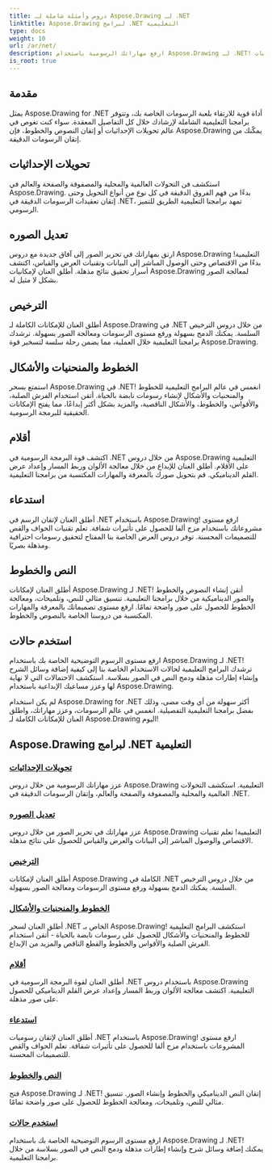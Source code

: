 ```yaml
---
title: دروس وأمثلة شاملة لـ Aspose.Drawing لـ .NET
linktitle: Aspose.Drawing لبرامج .NET التعليمية
type: docs
weight: 10
url: /ar/net/
description: ارفع مهاراتك الرسومية باستخدام Aspose.Drawing لـ .NET! بدءًا من تحويلات الإحداثيات الدقيقة إلى النصوص والخطوط الديناميكية، تفتح برامجنا التعليمية الإمكانات الكاملة للرسومات.
is_root: true
---
```


## مقدمة

يمثل Aspose.Drawing for .NET أداة قوية للارتقاء بلعبة الرسومات الخاصة بك، وتتوفر برامجنا التعليمية الشاملة لإرشادك خلال كل التفاصيل المعقدة. سواء كنت تغوص في عالم تحويلات الإحداثيات أو إتقان النصوص والخطوط، فإن Aspose.Drawing يمكّنك من إتقان الرسومات الدقيقة.

## تحويلات الإحداثيات
استكشف فن التحولات العالمية والمحلية والمصفوفة والصفحة والعالم في Aspose.Drawing. بدءًا من فهم الفروق الدقيقة في كل نوع من أنواع التحويل وحتى إتقان تعقيدات الرسومات الدقيقة في .NET، تمهد برامجنا التعليمية الطريق للتميز الرسومي.

## تعديل الصوره
ارتق بمهاراتك في تحرير الصور إلى آفاق جديدة مع دروس Aspose.Drawing التعليمية! بدءًا من الاقتصاص وحتى الوصول المباشر إلى البيانات وتقنيات العرض والقياس، اكتشف أسرار تحقيق نتائج مذهلة. أطلق العنان لإمكانيات Aspose.Drawing لمعالجة الصور بشكل لا مثيل له.

## الترخيص
أطلق العنان للإمكانات الكاملة لـ Aspose.Drawing في .NET من خلال دروس الترخيص السلسة. يمكنك الدمج بسهولة ورفع مستوى الرسومات ومعالجة الصور بسهولة. ترشدك برامجنا التعليمية خلال العملية، مما يضمن رحلة سلسة لتسخير قوة Aspose.Drawing.

## الخطوط والمنحنيات والأشكال
استمتع بسحر Aspose.Drawing في .NET! انغمس في عالم البرامج التعليمية للخطوط والمنحنيات والأشكال لإنشاء رسومات نابضة بالحياة. أتقن استخدام الفرش الصلبة، والأقواس، والخطوط، والأشكال الناقصية، والمزيد بشكل أكثر إبداعًا، مما يفتح الإمكانات الحقيقية للبرمجة الرسومية.

## أقلام
اكتشف قوة البرمجة الرسومية في .NET من خلال دروس Aspose.Drawing التعليمية على الأقلام. أطلق العنان للإبداع من خلال معالجة الألوان وربط المسار وإعداد عرض القلم الديناميكي. قم بتحويل صورك بالمعرفة والمهارات المكتسبة من برامجنا التعليمية.

## استدعاء
أطلق العنان لإتقان الرسم في .NET باستخدام Aspose.Drawing! ارفع مستوى مشروعاتك باستخدام مزج ألفا للحصول على تأثيرات شفافة. تعلم تقنيات الحواف والقص للتصميمات المحسنة. توفر دروس العرض الخاصة بنا المفتاح لتحقيق رسومات احترافية ومذهلة بصريًا.

## النص والخطوط
أطلق العنان لإمكانات Aspose.Drawing لـ .NET! أتقن إنشاء النصوص والخطوط والصور الديناميكية من خلال برامجنا التعليمية. تنسيق مثالي للنص، وتلميحات، ومعالجة الخطوط للحصول على صور واضحة تمامًا. ارفع مستوى تصميماتك بالمعرفة والمهارات المكتسبة من دروسنا الخاصة بالنصوص والخطوط.

## استخدم حالات
ارفع مستوى الرسوم التوضيحية الخاصة بك باستخدام Aspose.Drawing لـ .NET! ترشدك البرامج التعليمية لحالات الاستخدام الخاصة بنا إلى كيفية إضافة وسائل الشرح وإنشاء إطارات مذهلة ودمج النص في الصور بسلاسة. استكشف الاحتمالات التي لا نهاية لها وعزز مساعيك الإبداعية باستخدام Aspose.Drawing.

لم يكن استخدام Aspose.Drawing for .NET أكثر سهولة من أي وقت مضى، وذلك بفضل برامجنا التعليمية التفصيلية. انغمس في عالم الرسومات، وعزز مهاراتك، واطلق العنان للإمكانات الكاملة لـ Aspose.Drawing اليوم!

## Aspose.Drawing لبرامج .NET التعليمية
### [تحويلات الإحداثيات](./coordinate-transformations/)
عزز مهاراتك الرسومية من خلال دروس Aspose.Drawing التعليمية. استكشف التحولات العالمية والمحلية والمصفوفة والصفحة والعالم، وإتقان الرسومات الدقيقة في .NET.
### [تعديل الصوره](./image-editing/)
عزز مهاراتك في تحرير الصور من خلال دروس Aspose.Drawing التعليمية! تعلم تقنيات الاقتصاص والوصول المباشر إلى البيانات والعرض والقياس للحصول على نتائج مذهلة.
### [الترخيص](./licensing/)
أطلق العنان لإمكانات Aspose.Drawing الكاملة في .NET من خلال دروس الترخيص السلسة. يمكنك الدمج بسهولة ورفع مستوى الرسومات ومعالجة الصور بسهولة.
### [الخطوط والمنحنيات والأشكال](./lines-curves-and-shapes/)
أطلق العنان لسحر .NET الخاص بـ Aspose.Drawing! استكشف البرامج التعليمية للخطوط والمنحنيات والأشكال للحصول على رسومات نابضة بالحياة - أتقن استخدام الفرش الصلبة والأقواس والخطوط والقطع الناقص والمزيد من الإبداع.
### [أقلام](./pens/)
أطلق العنان لقوة البرمجة الرسومية في .NET باستخدام دروس Aspose.Drawing التعليمية. اكتشف معالجة الألوان وربط المسار وإعداد عرض القلم الديناميكي للحصول على صور مذهلة.
### [استدعاء](./rendering/)
أطلق العنان لإتقان رسوميات .NET باستخدام Aspose.Drawing! ارفع مستوى المشروعات باستخدام مزج ألفا للحصول على تأثيرات شفافة. تعلم الحواف والقص للتصميمات المحسنة.
### [النص والخطوط](./text-and-fonts/)
فتح Aspose.Drawing لـ .NET! إتقان النص الديناميكي والخطوط وإنشاء الصور. تنسيق مثالي للنص، وتلميحات، ومعالجة الخطوط للحصول على صور واضحة تمامًا.
### [استخدم حالات](./use-cases/)
ارفع مستوى الرسوم التوضيحية الخاصة بك باستخدام Aspose.Drawing لـ .NET! يمكنك إضافة وسائل شرح وإنشاء إطارات مذهلة ودمج النص في الصور بسلاسة من خلال برامجنا التعليمية.